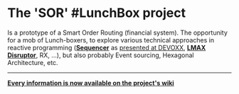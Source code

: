 # The 'SOR' #LunchBox project

Is a prototype of a Smart Order Routing (financial system). The opportunity for a mob of Lunch-boxers, to explore various technical approaches in reactive programming (__[Sequencer](https://dupdob.wordpress.com/tag/sequencer/)__ as [presented at DEVOXX](https://dupdob.wordpress.com/2014/08/19/our-devoxx-2014-talk/), __[LMAX Disruptor](http://lmax-exchange.github.io/disruptor/)__, RX, ...), but also probably Event sourcing, Hexagonal Architecture, etc.

- - -

__[Every information is now available on the project's wiki](https://github.com/Lunch-box/SimpleOrderRouting/wiki)__








